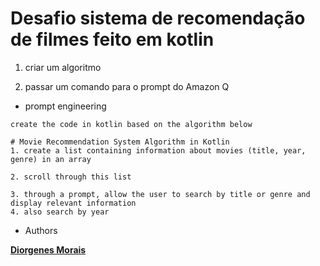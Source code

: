 # Desafio sistema de recomendação de filmes feito em kotlin

1. criar um algoritmo

2. passar um comando para o prompt do Amazon Q

- prompt engineering

```text
create the code in kotlin based on the algorithm below

# Movie Recommendation System Algorithm in Kotlin
1. create a list containing information about movies (title, year, genre) in an array

2. scroll through this list

3. through a prompt, allow the user to search by title or genre and display relevant information
4. also search by year
```

- Authors

[**Diorgenes Morais**](https://github.com/diorgenesmorais)

